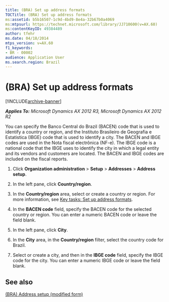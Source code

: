 ```yaml
---
title: (BRA) Set up address formats
TOCTitle: (BRA) Set up address formats
ms:assetid: b5b16507-1c9d-4bd9-8e4a-32b67b0a4069
ms:mtpsurl: https://technet.microsoft.com/library/JJ710600(v=AX.60)
ms:contentKeyID: 49384489
author: tfehr
ms.date: 04/18/2014
mtps_version: v=AX.60
f1_keywords:
- BR - 00002
audience: Application User
ms.search.region: Brazil
---
```


# (BRA) Set up address formats 


[!INCLUDE[archive-banner](includes/archive-banner.md)]


_**Applies To:** Microsoft Dynamics AX 2012 R3, Microsoft Dynamics AX 2012 R2_

You can specify the Banco Central do Brazil (BACEN) code that is used to identify a country or region, and the Instituto Brasileiro de Geografia e Estatistica (IBGE) code that is used to identify a city. The BACEN and IBGE codes are used in the Nota fiscal electrônica (NF-e). The IBGE code is a national code that the IBGE uses to identify the city in which a legal entity and its vendors and customers are located. The BACEN and IBGE codes are included on the fiscal reports.

1.  Click **Organization administration** \> **Setup** \> **Addresses** \> **Address setup**.

2.  In the left pane, click **Country/region**.

3.  In the **Country/region** area, select or create a country or region. For more information, see [Key tasks: Set up address formats](key-tasks-set-up-address-formats.md).

4.  In the **BACEN code** field, specify the BACEN code for the selected country or region. You can enter a numeric BACEN code or leave the field blank.

5.  In the left pane, click **City**.

6.  In the **City** area, in the **Country/region** filter, select the country code for Brazil.

7.  Select or create a city, and then in the **IBGE code** field, specify the IBGE code for the city. You can enter a numeric IBGE code or leave the field blank.

## See also

[(BRA) Address setup (modified form)](https://technet.microsoft.com/library/jj710525\(v=ax.60\))

  


